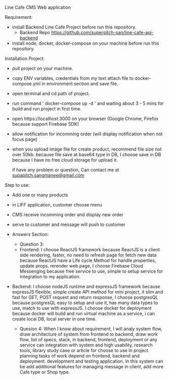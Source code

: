 Line Cafe CMS Web application

Requirement:
 - install Backend Line Cafe Project before run this repository.
   - Backend Repo https://github.com/superpitch-san/line-cafe-api-backend
 - install node, docker, docker-compose on your machine before run this repository.

Installation Project:
 - pull project on your machine.
 - copy ENV variables, credentials from my text attach file to docker-compose.yml in environment section and save file.
 - open terminal and cd path of project.
 - run command ' docker-compose up -d ' and waiting about 3 - 5 mins for build and run project in first time.
 - open https://localhost:3000 on your browser (Google Chrome, Firefox because support Firebase SDK)
 - allow notification for incomming order (will display notification when not focus page)
 - when you upload image file for create product, 
   recommend file size not over 50kb. because file save at base64 type in DB, I choose save in DB because I have no free cloud storage for upload it.

   if have any problem or question, Can contact me at supapitch.sangmanee@gmail.com

Step to use:
 - Add one or many products
 - in LIFF application, customer choose menu
 - CMS receive incomming order and display new order
 - serve to customer and message will push to customer

 - Answers Section:
   - Question 3:
   - Frontend:
I choose ReactJS framework because ReactJS is a client side rendering, faster, no need to refresh page for fetch new data because ReactJS have a Life cycle Method for handle properties, update props, rerender web page, I choose Firebase Cloud Messenging because free service to use, simple to setup service for integration to my application.
 - Backend:
I choose nodeJS runtime and expressJS framework because expressJS flexible, simple create API method for mini project, it slim and fast for GET, POST request and return response, I choose postgresQL because postgresQL easy to setup and use it, has many data types to use, match to use with expressJS.
I choose docker for deployment because docker will build and run virtual machine as a service, i can create local DB, local server in one time.

   - Quesion 4:
When I know about requirement, I will analy system flow, draw architecture of system from frontend to backend, draw work flow, list of specs, stack, in backend, frontend, deployment or any service can integration with system and high usability, research tools, library study case or article for choose to use in project. planning tasks of work depend on frontend, backend and deployment. development and testing application.
In this system can be add additional features for managing message in client, add more Cafe type or Shop type.